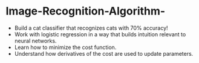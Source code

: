 # Image-Recognition-Algorithm- 
 - Build a cat classifier that recognizes cats with 70% accuracy!
 - Work with logistic regression in a way that builds intuition relevant to neural networks. 
 - Learn how to minimize the cost function.
 - Understand how derivatives of the cost are used to update parameters.
